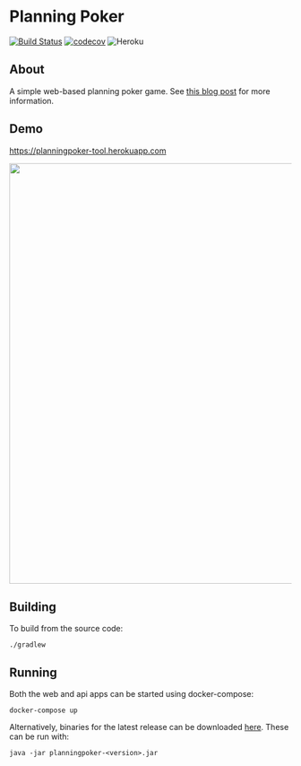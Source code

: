 # Planning Poker

[![Build Status](https://travis-ci.org/richashworth/planningpoker.svg?branch=master)](https://travis-ci.org/richashworth/planningpoker)
[![codecov](https://codecov.io/gh/richashworth/planningpoker/branch/master/graph/badge.svg)](https://codecov.io/gh/richashworth/planningpoker)
![Heroku](http://heroku-badge.herokuapp.com/?app=planningpoker-tool&style=flat&svg=1)

## About

A simple web-based planning poker game. See [this blog
post](http://richashworth.com/2016/08/agile-estimation-for-distributed-teams/) for more information.

## Demo
https://planningpoker-tool.herokuapp.com

<img src="https://github.com/richashworth/planningpoker/raw/master/doc/demo.gif" width="750">

## Building

To build from the source code:

`./gradlew`

## Running

Both the web and api apps can be started using docker-compose:

`docker-compose up`


Alternatively, binaries for the latest release can be downloaded
[here](https://github.com/richashworth/planningpoker/releases/latest). These can be run with:

`java -jar planningpoker-<version>.jar`
